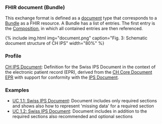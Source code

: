 ### FHIR document (Bundle)
This exchange format is defined as a [document](https://hl7.org/fhir/R4/documents.html) type that corresponds to a [Bundle](https://hl7.org/fhir/R4/bundle.html) as a FHIR resource. A Bundle has a list of entries. The first entry is the [Composition](https://hl7.org/fhir/R4/composition.html), in which all contained entries are then referenced.

{% include img.html img="document.png" caption="Fig. 3: Schematic document structure of CH IPS" width="80%" %}


### Profile
[CH IPS Document](StructureDefinition-ch-ips-document.html): Definition for the Swiss IPS Document in the context of the electronic patient record (EPR), derived from the [CH Core Document EPR](https://fhir.ch/ig/ch-core/5.0.0/StructureDefinition-ch-core-document-epr.html) with support for conformity with the [IPS Document](https://hl7.org/fhir/uv/ips/2024Sep/StructureDefinition-Bundle-uv-ips.html).

### Examples
* [UC 1.1: Swiss IPS Document](Bundle-UC1-SwissIpsDocument1.html): Document includes only required sections and shows also how to represent 'missing data' for a required section
* [UC 1.2: Swiss IPS Document](Bundle-UC1-SwissIpsDocument2.html): Document includes in addition to the required sections also recommended and optional sections

